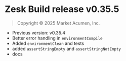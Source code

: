 # Zesk Build release v0.35.5

> Copyright &copy; 2025 Market Acumen, Inc.

- Previous version: v0.35.4
- Better error handling in `environmentCompile`
- Added `environmentClean` and tests
- added `assertStringEmpty` and `assertStringNotEmpty`
- docs
